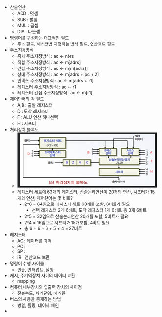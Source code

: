 - 산술연산
	- ADD : 덧셈
	- SUB : 뺄셈
	- MUL : 곱셈
	- DIV : 나눗셈
- 명령어를 구성하는 대표적인 필드
	- 주소 필드, 해석방법 지정하는 방식 필드, 연산코드 필드
- 주소지정방식
	- 즉치 주소지정방식 : ac <- nbrs
	- 직접 주소지정방식 : ac <- m[adrs]
	- 간접 주소지정방식 : ac <- m[m[adrs]]
	- 상대 주소지정방식 : ac <- m[adrs + pc + 2]
	- 인덱스 주소지정방식 : ac <- m[adrs + r1]
	- 레지스터 주소지정방식 : ac <- r1
	- 레지스터 간접 주소지정방식 : ac <- m[r1]
- 제어단어의 각 필드
	- A,B : 출발 레지스터
	- D : 도착 레지스터
	- F : ALU 연산 하나선택
	- H : 시프터
- 처리장치 블록도
	- ![image.png](../assets/image_1733099344322_0.png)
	- 레지스터 세트에 63개의 레지스터, 산술논리연산이 20개의 연산, 시프터가 15개의 연산, 제어단어는 몇 비트?
		- 2^6 = 64임으로 레지스터 세트 63개를 포함, 6비트가 필요
			- 선택 레지스터 2개 6비트, 도착 레지스터 1개 6비트 총 3개 6비트
		- 2^5 = 32임으로 산술논리연산 20개를 포함, 5비트가 필요
		- 2^4 = 16임으로 시프터가 15개포함, 4비트 필요
		- 총 6 + 6 + 6 + 5 + 4 = 27비트
- 레지스터
	- AC : 데이터를 기억
	- PC :
	- SP :
	- IR : 연산코드 보관
- 명령어 수행 사이클
	- 인출, 인터럽트, 실행
- 캐시, 주기억장치 사이의 데이터 교환
	- mapping
- 컴퓨터 내부장치와 입출력 장치의 차이점
	- 전송속도, 처리단위, 에러율
- 버스의 사용을 중재하는 방법
	- 병렬, 폴링, 데이지 체인
-